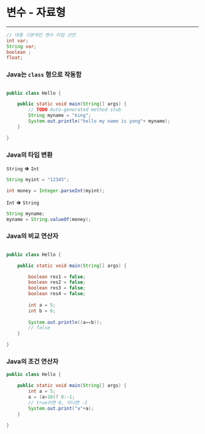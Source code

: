 # 변수 - 자료형

---

```java
// 대충 기본적인 변수 타입 선언
int var;
String var;
boolean ;
float;
```



### Java는  `class` 형으로 작동함

```java

public class Hello {

	public static void main(String[] args) {
		// TODO Auto-generated method stub
		String myname = "king";
		System.out.println("hello my name is yong"+ myname);
	}

}
```



### Java의 타입 변환

`String` **=>**  `Int`

```java
String myint = "12345";

int money = Integer.parseInt(myint);
```

`Int` **=>** `String`

```java
String myname;
myname = String.valueOf(money);
```



### Java의 비교 연산자

```java

public class Hello {

	public static void main(String[] args) {

		boolean res1 = false;
		boolean res2 = false;
		boolean res3 = false;
		boolean res4 = false;
		
		int a = 5;
		int b = 6;
		
		System.out.println((a==b));
        // false
	}

}
```



### Java의 조건 연산자

```java
public class Hello {

	public static void main(String[] args) {
		int a = 5;
        a = (a>10)? 0:-1;
        // true이면 0, 아니면 -1
        System.out.print("a"+a);
	}

}
```

